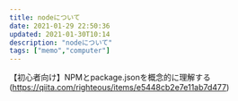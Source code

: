 ```yaml
---
title: nodeについて
date: 2021-01-29 22:50:36
updated: 2021-01-30T10:14
description: "nodeについて"
tags: ["memo","computer"]
---
```


【初心者向け】NPMとpackage.jsonを概念的に理解する(https://qiita.com/righteous/items/e5448cb2e7e11ab7d477)


